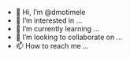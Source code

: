 - 👋 Hi, I’m @dmotimele
- 👀 I’m interested in ...
- 🌱 I’m currently learning ...
- 💞️ I’m looking to collaborate on ...
- 📫 How to reach me ...

<!---
dmotimele/dmotimele is a ✨ special ✨ repository because its `README.md` (this file) appears on your GitHub profile.
You can click the Preview link to take a look at your changes.
--->
